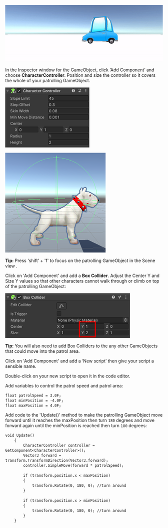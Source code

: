 ![An animated gif showing a car GameObject moving left and right across the Game view.](images/car-patrol.gif)

In the Inspector window for the GameObject, click ‘Add Component’ and choose **CharacterController**. Position and size the controller so it covers the whole of your patrolling GameObject.

![The Inspector window showing the Character Controller component.](images/char-coll-dog.png)

![The Scene view showing the Dog GameObject with Character Collider highlighted around the frame of the Dog.](images/scene-coll-dog.png)

**Tip:** Press 'shift' + 'f' to focus on the patrolling GameObject in the Scene view .

Click on 'Add Component' and add a **Box Collider**. Adjust the Center Y and Size Y values so that other characters cannot walk through or climb on top of the patrolling GameObject:

![The Inspector window showing the Box Collider component with Cener Y and Size Y properties highlighted.](images/box-collider.png)

**Tip:** You will also need to add Box Colliders to the any other GameObjects that could move into the patrol area.

Click on 'Add Component' and add a ‘New script’ then give your script a sensible name.

Double-click on your new script to open it in the code editor.

Add variables to control the patrol speed and patrol area:

```
float patrolSpeed = 3.0F;
float minPosition = -4.0F;
float maxPosition = 4.0F;
```

Add code to the 'Update()' method to make the patrolling GameObject move forward until it reaches the maxPosition then turn `180` degrees and move forward again until the minPosition is reached then turn `180` degrees:

```
void Update()
    {
        CharacterController controller = GetComponent<CharacterController>();
        Vector3 forward = transform.TransformDirection(Vector3.forward);
        controller.SimpleMove(forward * patrolSpeed);

        if (transform.position.x < maxPosition)
        {
            transform.Rotate(0, 180, 0); //turn around
        }

        if (transform.position.x > minPosition)
        {
            transform.Rotate(0, 180, 0); //turn around
        }
    }
```


